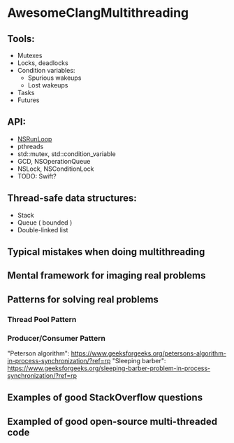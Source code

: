 # AwesomeClangMultithreading

## Tools:
+ Mutexes
+ Locks, deadlocks
+ Condition variables:
  + Spurious wakeups
  + Lost wakeups
+ Tasks
+ Futures

## API:
+ [NSRunLoop](../tree/master/ExploreRunLoops)
+ pthreads
+ std::mutex, std::condition_variable
+ GCD, NSOperationQueue
+ NSLock, NSConditionLock
+ TODO: Swift? 

## Thread-safe data structures:
+ Stack
+ Queue ( bounded )
+ Double-linked list

## Typical mistakes when doing multithreading

## Mental framework for imaging real problems

## Patterns for solving real problems

### Thread Pool Pattern

### Producer/Consumer Pattern
"Peterson algorithm": https://www.geeksforgeeks.org/petersons-algorithm-in-process-synchronization/?ref=rp
"Sleeping barber": https://www.geeksforgeeks.org/sleeping-barber-problem-in-process-synchronization/?ref=rp

## Examples of good StackOverflow questions

## Exampled of good open-source multi-threaded code



